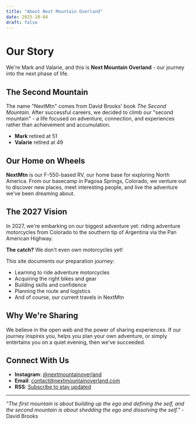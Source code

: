 ```yaml
---
title: "About Next Mountain Overland"
date: 2025-10-04
draft: false
---
```


# Our Story

We're Mark and Valarie, and this is **Next Mountain Overland** - our journey into the next phase of life.

## The Second Mountain

The name "NextMtn" comes from David Brooks' book *The Second Mountain*. After successful careers, we decided to climb our "second mountain" - a life focused on adventure, connection, and experiences rather than achievement and accumulation.

- **Mark** retired at 51
- **Valarie** retired at 49

## Our Home on Wheels

**NextMtn** is our F-550-based RV, our home base for exploring North America. From our basecamp in Pagosa Springs, Colorado, we venture out to discover new places, meet interesting people, and live the adventure we've been dreaming about.

## The 2027 Vision

In 2027, we're embarking on our biggest adventure yet: riding adventure motorcycles from Colorado to the southern tip of Argentina via the Pan American Highway.

**The catch?** We don't even own motorcycles yet!

This site documents our preparation journey:
- Learning to ride adventure motorcycles
- Acquiring the right bikes and gear
- Building skills and confidence
- Planning the route and logistics
- And of course, our current travels in NextMtn

## Why We're Sharing

We believe in the open web and the power of sharing experiences. If our journey inspires you, helps you plan your own adventure, or simply entertains you on a quiet evening, then we've succeeded.

## Connect With Us

- **Instagram**: [@nextmountainoverland](https://instagram.com/nextmountainoverland)
- **Email**: [contact@nextmountainoverland.com](mailto:contact@nextmountainoverland.com)
- **RSS**: [Subscribe to stay updated](/index.xml)

---

*"The first mountain is about building up the ego and defining the self, and the second mountain is about shedding the ego and dissolving the self."* - David Brooks
